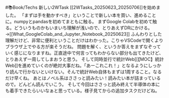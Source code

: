 #📚Book/Techs 
新しい2WTask [[2WTasks_20250623_20250706]]を始めました。
「まずは手を動かすべき」ということで新しい本を買い、進めることに。numpyとpandasを初めてまともに触る。
まずGoogle Colabを初めて触る。どういうものかもいまいち理解が浅いので、とりあえずDRにかける。→[[What_GoogleColab_and_Jupyter_Notebook_20250623]] ふんわりとした理解だけど、非常に便利ということだけはわかった。こりゃVSCodeで開くよりブラウザ上でやる方が楽そうだね。
問題を解く、というか答えをまずなぞっていく感じになりますね。正直途中で何言ってもわからない部分も出てきたけど、とりあえず一周してしまおうと思う。
そして同時並行で統計Web[[【MOC】統計Web]]を進めていくのが絶対大事だね。「あーこれこれ！」となるようにしっかり読んで行かないといけない。そんで統計Web自体もまずは1周すること。なるだけ早くね。
あとはノベル系はささっと読みたい！読みたい本が詰まっているので。どんどん読んでいこう。
そして今回はささっと読み終えて半導体の本にも着手できたらいいなぁと思っている。様子見てからの追加タスクだけどね。